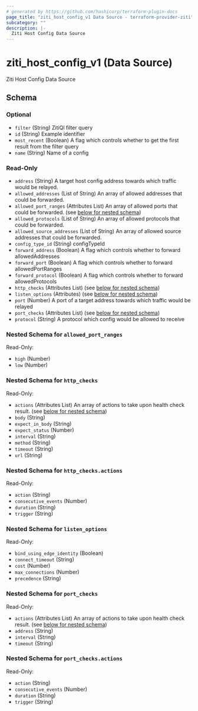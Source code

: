 ```yaml
---
# generated by https://github.com/hashicorp/terraform-plugin-docs
page_title: "ziti_host_config_v1 Data Source - terraform-provider-ziti"
subcategory: ""
description: |-
  Ziti Host Config Data Source
---
```


# ziti_host_config_v1 (Data Source)

Ziti Host Config Data Source



<!-- schema generated by tfplugindocs -->
## Schema

### Optional

- `filter` (String) ZitiQl filter query
- `id` (String) Example identifier
- `most_recent` (Boolean) A flag which controls whether to get the first result from the filter query
- `name` (String) Name of a config

### Read-Only

- `address` (String) A target host config address towards which traffic would be relayed.
- `allowed_addresses` (List of String) An array of allowed addresses that could be forwarded.
- `allowed_port_ranges` (Attributes List) An array of allowed ports that could be forwarded. (see [below for nested schema](#nestedatt--allowed_port_ranges))
- `allowed_protocols` (List of String) An array of allowed protocols that could be forwarded.
- `allowed_source_addresses` (List of String) An array of allowed source addresses that could be forwarded.
- `config_type_id` (String) configTypeId
- `forward_address` (Boolean) A flag which controls whether to forward allowedAddresses
- `forward_port` (Boolean) A flag which controls whether to forward allowedPortRanges
- `forward_protocol` (Boolean) A flag which controls whether to forward allowedProtocols
- `http_checks` (Attributes List) (see [below for nested schema](#nestedatt--http_checks))
- `listen_options` (Attributes) (see [below for nested schema](#nestedatt--listen_options))
- `port` (Number) A port of a target address towards which traffic would be relayed
- `port_checks` (Attributes List) (see [below for nested schema](#nestedatt--port_checks))
- `protocol` (String) A protocol which config would be allowed to receive

<a id="nestedatt--allowed_port_ranges"></a>
### Nested Schema for `allowed_port_ranges`

Read-Only:

- `high` (Number)
- `low` (Number)


<a id="nestedatt--http_checks"></a>
### Nested Schema for `http_checks`

Read-Only:

- `actions` (Attributes List) An array of actions to take upon health check result. (see [below for nested schema](#nestedatt--http_checks--actions))
- `body` (String)
- `expect_in_body` (String)
- `expect_status` (Number)
- `interval` (String)
- `method` (String)
- `timeout` (String)
- `url` (String)

<a id="nestedatt--http_checks--actions"></a>
### Nested Schema for `http_checks.actions`

Read-Only:

- `action` (String)
- `consecutive_events` (Number)
- `duration` (String)
- `trigger` (String)



<a id="nestedatt--listen_options"></a>
### Nested Schema for `listen_options`

Read-Only:

- `bind_using_edge_identity` (Boolean)
- `connect_timeout` (String)
- `cost` (Number)
- `max_connections` (Number)
- `precedence` (String)


<a id="nestedatt--port_checks"></a>
### Nested Schema for `port_checks`

Read-Only:

- `actions` (Attributes List) An array of actions to take upon health check result. (see [below for nested schema](#nestedatt--port_checks--actions))
- `address` (String)
- `interval` (String)
- `timeout` (String)

<a id="nestedatt--port_checks--actions"></a>
### Nested Schema for `port_checks.actions`

Read-Only:

- `action` (String)
- `consecutive_events` (Number)
- `duration` (String)
- `trigger` (String)

